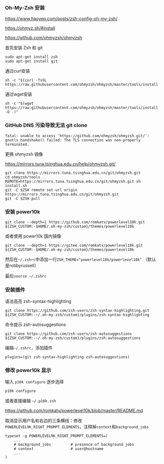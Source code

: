 ### Oh-My-Zsh 安装

https://www.haoyep.com/posts/zsh-config-oh-my-zsh/

https://ohmyz.sh/#install

https://github.com/ohmyzsh/ohmyzsh

首先安装 Zsh 和 git

``` shell
sudo apt-get install zsh
sudo apt-get install git
```

通过curl安装

``` shell
sh -c "$(curl -fsSL https://raw.githubusercontent.com/ohmyzsh/ohmyzsh/master/tools/install.sh)"
```

通过wget安装

``` shell
sh -c "$(wget https://raw.githubusercontent.com/ohmyzsh/ohmyzsh/master/tools/install.sh -O -)"
```

### GitHub DNS 污染导致无法 git clone

``` shell
fatal: unable to access 'https://github.com/ohmyzsh/ohmyzsh.git/': gnutls_handshake() failed: The TLS connection was non-properly terminated.
```

更换 ohmyzsh 镜像

https://mirrors.tuna.tsinghua.edu.cn/help/ohmyzsh.git/

``` shell
git clone https://mirrors.tuna.tsinghua.edu.cn/git/ohmyzsh.git
cd ohmyzsh/tools
REMOTE=https://mirrors.tuna.tsinghua.edu.cn/git/ohmyzsh.git sh install.sh
git -C $ZSH remote set-url origin https://mirrors.tuna.tsinghua.edu.cn/git/ohmyzsh.git
git -C $ZSH pull
```

### 安装 power10k

``` shell
git clone --depth=1 https://github.com/romkatv/powerlevel10k.git ${ZSH_CUSTOM:-$HOME/.oh-my-zsh/custom}/themes/powerlevel10k
```

或者使用 power10k 国内镜像
``` shell
git clone --depth=1 https://gitee.com/romkatv/powerlevel10k.git ${ZSH_CUSTOM:-$HOME/.oh-my-zsh/custom}/themes/powerlevel10k
```

然后在`~/.zshrc`中添加一行`ZSH_THEME="powerlevel10k/powerlevel10k"` （默认是robbyrussell）

最后`source ~/.zshrc`

### 安装插件

语法高亮 zsh-syntax-highlighting

``` shell
git clone https://github.com/zsh-users/zsh-syntax-highlighting.git ${ZSH_CUSTOM:-~/.oh-my-zsh/custom}/plugins/zsh-syntax-highlighting
```

命令提示 zsh-autosuggestions
``` shell
git clone https://github.com/zsh-users/zsh-autosuggestions ${ZSH_CUSTOM:-~/.oh-my-zsh/custom}/plugins/zsh-autosuggestions
```

编辑`~/.zshrc`，添加插件
``` shell
plugins=(git zsh-syntax-highlighting zsh-autosuggestions)
```

### 修改 power10k 显示

输入 `p10k configure` 逐步选择
``` shell
p10k configure
```

或者直接编辑 `~/.p10k.zsh`

https://github.com/romkatv/powerlevel10k/blob/master/README.md

取消显示用户名和右边的三条横线：修改`POWERLEVEL9K_RIGHT_PROMPT_ELEMENTS`，注释掉`context`和`background_jobs`

``` shell
typeset -g POWERLEVEL9K_RIGHT_PROMPT_ELEMENTS=(
    ...
    # background_jobs         # presence of background jobs
    # context                 # user@hostname
    ...
)
```
